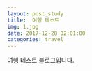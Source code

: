 ```yaml
---
layout: post_study
title:  여행 테스트
img: 1.jpg
date: 2017-12-28 02:01:00
categories: travel
---
```

여행 테스트 블로그입니다.